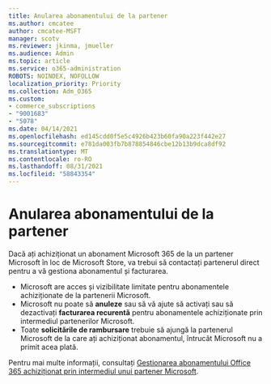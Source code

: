 ```yaml
---
title: Anularea abonamentului de la partener
ms.author: cmcatee
author: cmcatee-MSFT
manager: scotv
ms.reviewer: jkinma, jmueller
ms.audience: Admin
ms.topic: article
ms.service: o365-administration
ROBOTS: NOINDEX, NOFOLLOW
localization_priority: Priority
ms.collection: Adm_O365
ms.custom:
- commerce_subscriptions
- "9001683"
- "5078"
ms.date: 04/14/2021
ms.openlocfilehash: ed145cdd0f5e5c4926b423b60fa90a223f442e27
ms.sourcegitcommit: e781da003fb7b878854846cbe12b13b9dca8df92
ms.translationtype: MT
ms.contentlocale: ro-RO
ms.lasthandoff: 08/31/2021
ms.locfileid: "58843354"
---
```

# <a name="cancel-subscription-from-partner"></a>Anularea abonamentului de la partener

Dacă ați achiziționat un abonament Microsoft 365 de la un partener Microsoft în loc de Microsoft Store, va trebui să contactați partenerul direct pentru a vă gestiona abonamentul și facturarea.

- Microsoft are acces și vizibilitate limitate pentru abonamentele achiziționate de la partenerii Microsoft. 
- Microsoft nu poate să **anuleze** sau să vă ajute să activați sau să dezactivați **facturarea recurentă** pentru abonamentele achiziționate prin intermediul partenerilor Microsoft. 
- Toate **solicitările de rambursare** trebuie să ajungă la partenerul Microsoft de la care ați achiziționat abonamentul, întrucât Microsoft nu a primit acea plată. 

Pentru mai multe informații, consultați [Gestionarea abonamentului Office 365 achiziționat prin intermediul unui partener Microsoft](https://support.microsoft.com/help/4230739/microsoft-account-manage-office-365-subscription-from-third-party). 
